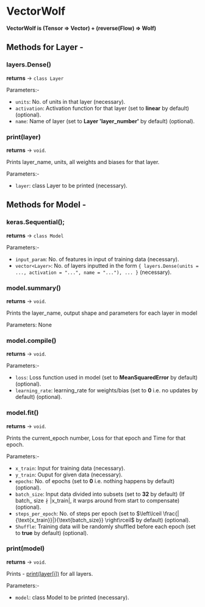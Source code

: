 # VectorWolf
**VectorWolf is (Tensor => Vector) + (reverse(Flow) => Wolf)**

## Methods for Layer -
### layers.Dense()
**returns** -> `class Layer`

Parameters:-
-  `units`: No. of units in that layer (necessary).
-  `activation`: Activation function for that layer (set to **linear** by default) (optional).
-  `name`: Name of layer (set to **Layer 'layer_number'** by default) (optional).

### print(layer)
**returns** -> `void`.

Prints layer_name, units, all weights and biases for that layer.

Parameters:-
- `layer`: class Layer to be printed (necessary).

## Methods for Model -
### keras.Sequential();
**returns** -> `class Model`

Parameters:-
-  `input_param`: No. of features in input of training data (necessary).
-  `vector<Layer>`: No. of layers inputted in the form ```{ layers.Dense(units = ..., activation = "...", name = "..."), ... }``` (necessary).
### model.summary()
**returns** -> `void`.

Prints the layer_name, output shape and parameters for each layer in model

Parameters: None

### model.compile()
**returns** -> `void`.

Parameters:-
- `loss`: Loss function used in model (set to **MeanSquaredError** by default) (optional).
- `learning_rate`: learning_rate for weights/bias (set to **0** i.e. no updates by default) (optional).

### model.fit()
**returns** -> `void`.

Prints the current_epoch number, Loss for that epoch and Time for that epoch.

Parameters:-
- `x_train`: Input for training data (necessary).
- `y_train`: Ouput for given data (necessary).
- `epochs`: No. of epochs (set to **0** i.e. nothing happens by default) (optional).
- `batch_size`: Input data divided into subsets (set to **32** by default) (If $\text{batch_ size} \nmid |\text{x_train}|$, it warps around from start to compensate) (optional).
- `steps_per_epoch`: No. of steps per epoch (set to $\left\lceil \frac{|{\text{x_train}}|}{\text{batch_size}} \right\rceil$ by default) (optional).
- `Shuffle`: Training data will be randomly shuffled before each epoch (set to **true** by default) (optional).

### print(model)
**returns** -> `void`.

Prints - [print(layer[i])](https://github.com/soham-c04/VectorWolf/tree/main?tab=readme-ov-file#printlayer) for all layers.

Parameters:-
- `model`: class Model to be printed (necessary).
